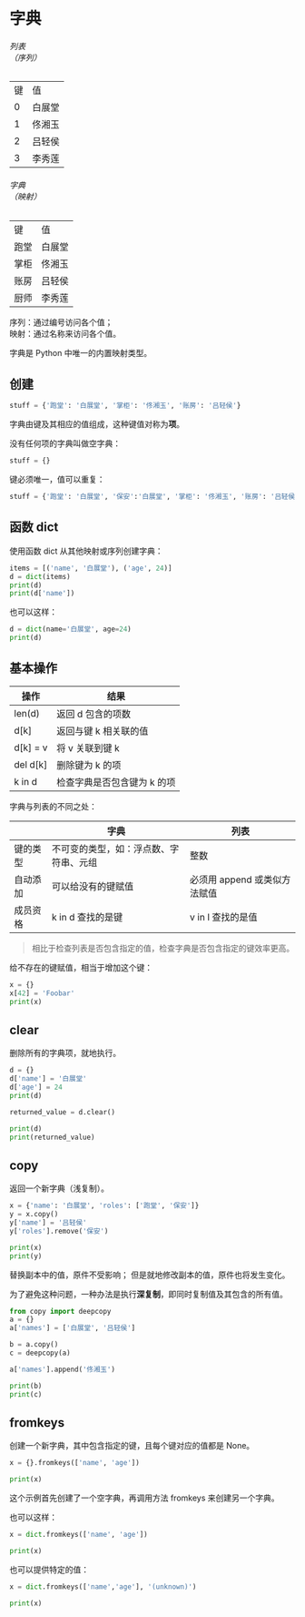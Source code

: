 # 字典

<div class="flex flex-row bg-base-300 gap-2 justify-between">
    <div class="flex flex-col bg-cyan p-4">
        <h6 class="text-center">列表<br/>（序列）</h6>
        <table>
            <tr>
                <td>键</td>
                <td>值</td>
            </tr>
            <tr>
                <td>0</td>
                <td>白展堂</td>
            </tr>
            <tr>
                <td>1</td>
                <td>佟湘玉</td>
            </tr>
            <tr>
                <td>2</td>
                <td>吕轻侯</td>
            </tr>
            <tr>
                <td>3</td>
                <td>李秀莲</td>
            </tr>
        </table>
    </div>
    <div class="flex flex-col bg-sky p-4">
        <h6 class="text-center">字典<br/>（映射）</h6>
        <table>
            <tr>
                <td>键</td>
                <td>值</td>
            </tr>
            <tr>
                <td>跑堂</td>
                <td>白展堂</td>
            </tr>
            <tr>
                <td>掌柜</td>
                <td>佟湘玉</td>
            </tr>
            <tr>
                <td>账房</td>
                <td>吕轻侯</td>
            </tr>
            <tr>
                <td>厨师</td>
                <td>李秀莲</td>
            </tr>
        </table>
    </div>
</div>

序列：通过编号访问各个值；  
映射：通过名称来访问各个值。

字典是 Python 中唯一的内置映射类型。

## 创建

```python
stuff = {'跑堂': '白展堂', '掌柜': '佟湘玉', '账房': '吕轻侯'}
```

字典由键及其相应的值组成，这种键值对称为**项**。

没有任何项的字典叫做空字典：

```python
stuff = {}
```

键必须唯一，值可以重复：

```python
stuff = {'跑堂': '白展堂', '保安':'白展堂', '掌柜': '佟湘玉', '账房': '吕轻侯'}
```

## 函数 dict

使用函数 dict 从其他映射或序列创建字典：

<div class="run"></div>

```python
items = [('name', '白展堂'), ('age', 24)]
d = dict(items)
print(d)
print(d['name'])
```

也可以这样：

<div class="run"></div>

```python
d = dict(name='白展堂', age=24)
print(d)
```

## 基本操作

| 操作     | 结果                        |
| -------- | --------------------------- |
| len(d)   | 返回 d 包含的项数           |
| d[k]     | 返回与键 k 相关联的值       |
| d[k] = v | 将 v 关联到键 k             |
| del d[k] | 删除键为 k 的项             |
| k in d   | 检查字典是否包含键为 k 的项 |

字典与列表的不同之处：

|          | 字典                                   | 列表                         |
| -------- | -------------------------------------- | ---------------------------- |
| 键的类型 | 不可变的类型，如：浮点数、字符串、元组 | 整数                         |
| 自动添加 | 可以给没有的键赋值                     | 必须用 append 或类似方法赋值 |
| 成员资格 | k in d 查找的是键                      | v in l 查找的是值            |

> 相比于检查列表是否包含指定的值，检查字典是否包含指定的键效率更高。

给不存在的键赋值，相当于增加这个键：

<div class="run"></div>

```python
x = {}
x[42] = 'Foobar'
print(x)
```

## clear

删除所有的字典项，就地执行。

<div class="run"></div>

```python
d = {}
d['name'] = '白展堂'
d['age'] = 24
print(d)

returned_value = d.clear()

print(d)
print(returned_value)
```

## copy

返回一个新字典（浅复制）。

<div class="run"></div>

```python
x = {'name': '白展堂', 'roles': ['跑堂', '保安']}
y = x.copy()
y['name'] = '吕轻侯'
y['roles'].remove('保安')

print(x)
print(y)
```

替换副本中的值，原件不受影响；
但是就地修改副本的值，原件也将发生变化。

为了避免这种问题，一种办法是执行**深复制**，即同时复制值及其包含的所有值。

<div class="run"></div>

```python
from copy import deepcopy
a = {}
a['names'] = ['白展堂', '吕轻侯']

b = a.copy()
c = deepcopy(a)

a['names'].append('佟湘玉')

print(b)
print(c)
```

## fromkeys

创建一个新字典，其中包含指定的键，且每个键对应的值都是 None。

<div class="run"></div>

```python
x = {}.fromkeys(['name', 'age'])

print(x)
```

这个示例首先创建了一个空字典，再调用方法 fromkeys 来创建另一个字典。

也可以这样：

<div class="run"></div>

```python
x = dict.fromkeys(['name', 'age'])

print(x)
```

也可以提供特定的值：

<div class="run"></div>

```python
x = dict.fromkeys(['name','age'], '(unknown)')

print(x)
```
